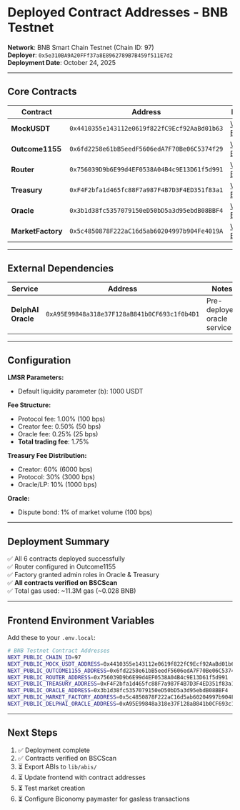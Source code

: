 # Deployed Contract Addresses - BNB Testnet

**Network**: BNB Smart Chain Testnet (Chain ID: 97)  
**Deployer**: `0x5e310BA9A20FFf37a8E8962789B7B459f511E7d2`  
**Deployment Date**: October 24, 2025

---

## Core Contracts

| Contract | Address | Explorer |
|----------|---------|----------|
| **MockUSDT** | `0x4410355e143112e0619f822fC9Ecf92AaBd01b63` | [View on BSCScan](https://testnet.bscscan.com/address/0x4410355e143112e0619f822fC9Ecf92AaBd01b63) |
| **Outcome1155** | `0x6fd2258e61bB5eedF5606edA7F70Be06C5374f29` | [View on BSCScan](https://testnet.bscscan.com/address/0x6fd2258e61bB5eedF5606edA7F70Be06C5374f29) |
| **Router** | `0x756039D9b6E99d4EF0538A04B4c9E13D61f5d991` | [View on BSCScan](https://testnet.bscscan.com/address/0x756039D9b6E99d4EF0538A04B4c9E13D61f5d991) |
| **Treasury** | `0xF4F2bfa1d465fc88F7a987F4B7D3F4ED351f83a1` | [View on BSCScan](https://testnet.bscscan.com/address/0xF4F2bfa1d465fc88F7a987F4B7D3F4ED351f83a1) |
| **Oracle** | `0x3b1d38fc5357079150eD50bD5a3d95ebdB08BBF4` | [View on BSCScan](https://testnet.bscscan.com/address/0x3b1d38fc5357079150eD50bD5a3d95ebdB08BBF4) |
| **MarketFactory** | `0x5c4850878F222aC16d5ab60204997b904Fe4019A` | [View on BSCScan](https://testnet.bscscan.com/address/0x5c4850878F222aC16d5ab60204997b904Fe4019A) |

---

## External Dependencies

| Service | Address | Notes |
|---------|---------|-------|
| **DelphAI Oracle** | `0xA95E99848a318e37F128aB841b0CF693c1f0b4D1` | Pre-deployed oracle service |

---

## Configuration

**LMSR Parameters:**
- Default liquidity parameter (b): 1000 USDT

**Fee Structure:**
- Protocol fee: 1.00% (100 bps)
- Creator fee: 0.50% (50 bps)
- Oracle fee: 0.25% (25 bps)
- **Total trading fee**: 1.75%

**Treasury Fee Distribution:**
- Creator: 60% (6000 bps)
- Protocol: 30% (3000 bps)
- Oracle/LP: 10% (1000 bps)

**Oracle:**
- Dispute bond: 1% of market volume (100 bps)

---

## Deployment Summary

✅ All 6 contracts deployed successfully  
✅ Router configured in Outcome1155  
✅ Factory granted admin roles in Oracle & Treasury  
✅ **All contracts verified on BSCScan**  
✅ Total gas used: ~11.3M gas (~0.028 BNB)

---

## Frontend Environment Variables

Add these to your `.env.local`:

```bash
# BNB Testnet Contract Addresses
NEXT_PUBLIC_CHAIN_ID=97
NEXT_PUBLIC_MOCK_USDT_ADDRESS=0x4410355e143112e0619f822fC9Ecf92AaBd01b63
NEXT_PUBLIC_OUTCOME1155_ADDRESS=0x6fd2258e61bB5eedF5606edA7F70Be06C5374f29
NEXT_PUBLIC_ROUTER_ADDRESS=0x756039D9b6E99d4EF0538A04B4c9E13D61f5d991
NEXT_PUBLIC_TREASURY_ADDRESS=0xF4F2bfa1d465fc88F7a987F4B7D3F4ED351f83a1
NEXT_PUBLIC_ORACLE_ADDRESS=0x3b1d38fc5357079150eD50bD5a3d95ebdB08BBF4
NEXT_PUBLIC_MARKET_FACTORY_ADDRESS=0x5c4850878F222aC16d5ab60204997b904Fe4019A
NEXT_PUBLIC_DELPHAI_ORACLE_ADDRESS=0xA95E99848a318e37F128aB841b0CF693c1f0b4D1
```

---

## Next Steps

1. ✅ Deployment complete
2. ✅ Contracts verified on BSCScan
3. ⏳ Export ABIs to `lib/abis/`
4. ⏳ Update frontend with contract addresses
5. ⏳ Test market creation
6. ⏳ Configure Biconomy paymaster for gasless transactions
